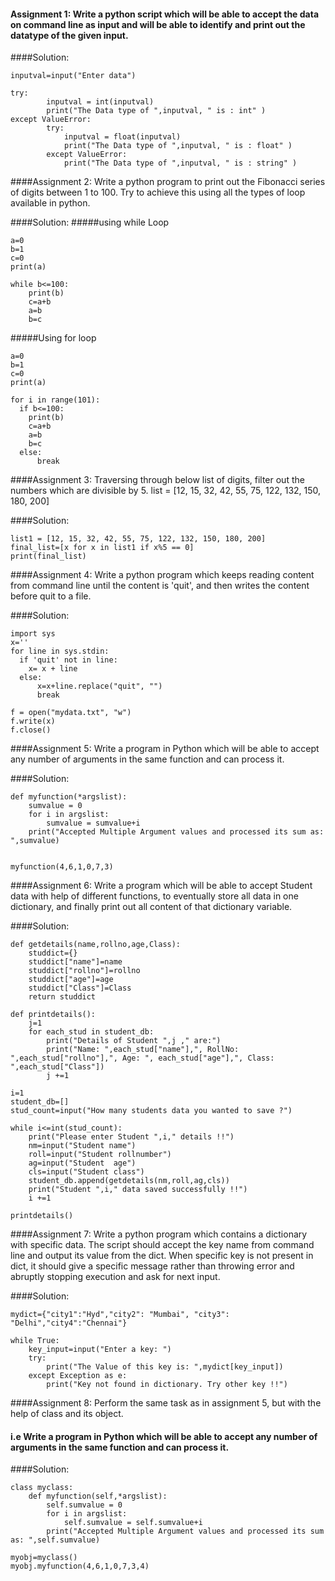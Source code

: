 #### Assignment 1: Write a python script which will be able to accept the data on command line as input and will be able to identify and print out the datatype of the given input.

####Solution:
```  
inputval=input("Enter data")  

try:
        inputval = int(inputval)
        print("The Data type of ",inputval, " is : int" )
except ValueError:
        try:
            inputval = float(inputval)
            print("The Data type of ",inputval, " is : float" )
        except ValueError:
            print("The Data type of ",inputval, " is : string" )
```


####Assignment 2: Write a python program to print out the Fibonacci series of digits between 1 to 100. Try to achieve this using all the types of loop available in python.

####Solution:
#####using while Loop
```
a=0
b=1
c=0
print(a)

while b<=100:
    print(b)
    c=a+b
    a=b
    b=c
```    
#####Using for loop
```
a=0
b=1
c=0
print(a) 

for i in range(101):
  if b<=100:
    print(b)
    c=a+b
    a=b
    b=c
  else:
      break
```

####Assignment 3: Traversing through below list of digits, filter out the numbers which are divisible by 5. list = [12, 15, 32, 42, 55, 75, 122, 132, 150, 180, 200]

####Solution:
```
list1 = [12, 15, 32, 42, 55, 75, 122, 132, 150, 180, 200]
final_list=[x for x in list1 if x%5 == 0]
print(final_list)
```

####Assignment 4: Write a python program which keeps reading content from command line until the content is 'quit', and then writes the content before quit to a file.

####Solution:
```
import sys
x=''
for line in sys.stdin:
  if 'quit' not in line:    
    x= x + line
  else:
      x=x+line.replace("quit", "")
      break

f = open("mydata.txt", "w")
f.write(x)
f.close()
```

####Assignment 5: Write a program in Python which will be able to accept any number of arguments in the same function and can process it.

####Solution:
```
def myfunction(*argslist):
    sumvalue = 0
    for i in argslist:
        sumvalue = sumvalue+i
    print("Accepted Multiple Argument values and processed its sum as: ",sumvalue)
 

myfunction(4,6,1,0,7,3)
```

####Assignment 6: Write a program which will be able to accept Student data with help of different functions, to eventually store all data in one dictionary, and finally print out all content of that dictionary variable.

####Solution:
```
def getdetails(name,rollno,age,Class):
    studdict={}
    studdict["name"]=name
    studdict["rollno"]=rollno
    studdict["age"]=age
    studdict["Class"]=Class
    return studdict

def printdetails():
    j=1
    for each_stud in student_db:
        print("Details of Student ",j ," are:")
        print("Name: ",each_stud["name"],", RollNo: ",each_stud["rollno"],", Age: ", each_stud["age"],", Class: ",each_stud["Class"])
        j +=1

i=1    
student_db=[]
stud_count=input("How many students data you wanted to save ?")

while i<=int(stud_count):
    print("Please enter Student ",i," details !!")
    nm=input("Student name")
    roll=input("Student rollnumber")
    ag=input("Student  age")
    cls=input("Student class")
    student_db.append(getdetails(nm,roll,ag,cls))
    print("Student ",i," data saved successfully !!")
    i +=1

printdetails()
```
####Assignment 7: Write a python program which contains a dictionary with specific data. The script should accept the key name from command line and output its value from the dict. When specific key is not present in dict, it should give a specific message rather than throwing error and abruptly stopping execution and ask for next input.

####Solution:
```
mydict={"city1":"Hyd","city2": "Mumbai", "city3": "Delhi","city4":"Chennai"}

while True:
    key_input=input("Enter a key: ")
    try:
        print("The Value of this key is: ",mydict[key_input])
    except Exception as e:
        print("Key not found in dictionary. Try other key !!")
```        
####Assignment 8: Perform the same task as in assignment 5, but with the help of class and its object.
#### i.e Write a program in Python which will be able to accept any number of arguments in the same function and can process it.

####Solution:
```
class myclass:
    def myfunction(self,*argslist):
        self.sumvalue = 0
        for i in argslist:
            self.sumvalue = self.sumvalue+i
        print("Accepted Multiple Argument values and processed its sum as: ",self.sumvalue)
     
myobj=myclass()
myobj.myfunction(4,6,1,0,7,3,4)
```
